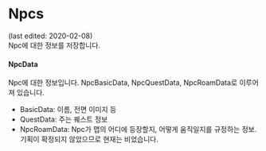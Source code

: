 ﻿# Npcs
(last edited: 2020-02-08)\
Npc에 대한 정보를 저장합니다.
#### NpcData
Npc에 대한 정보입니다. NpcBasicData, NpcQuestData, NpcRoamData로 이루어져 있습니다.
- BasicData: 이름, 전면 이미지 등
- QuestData: 주는 퀘스트 정보
- NpcRoamData: Npc가 맵의 어디에 등장할지, 어떻게 움직일지를 규정하는 정보. 기획이 확정되지 않았으므로
현재는 비었습니다.


